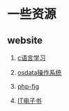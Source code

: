 一些资源
=======

website
-------

1. [c语言学习](http://akaedu.github.io/book)

2. [osdata操作系统](httP://www.osdata.com/)

3. [php-fig](https://php-fig.org/)

4. [IT电子书](http://www.allitebooks.com/)